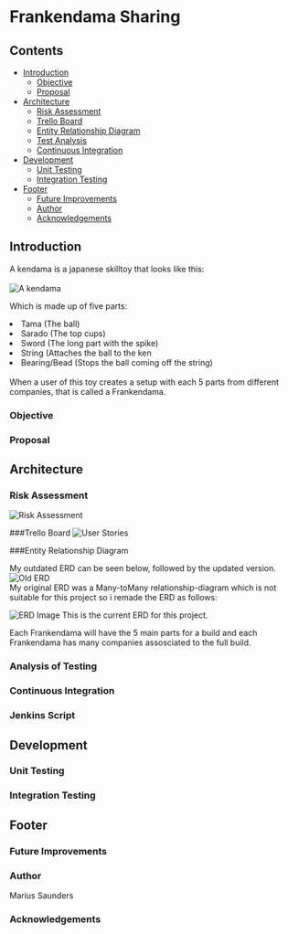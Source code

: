 # Frankendama Sharing

## Contents
* [Introduction](#introduction)
	* [Objective](#objective)
	* [Proposal](#proposal)
* [Architecture](#architecture)
	* [Risk Assessment](#risk-assessment)
	* [Trello Board](#Trello-Board)
	* [Entity Relationship Diagram](#entity-relationship-diagram)
	* [Test Analysis](#analysis-of-testing)
	* [Continuous Integration](#continuous-integration)
* [Development](#development)
	* [Unit Testing](#unit-testing)
	* [Integration Testing](#integration-testing)
* [Footer](#footer)
	* [Future Improvements](#future-improvements)
	* [Author](#author)
	* [Acknowledgements](#acknowledgements)


## Introduction

A kendama is a japanese skilltoy that looks like this:
<br>
<br>
<img src="https://github.com/MariusCSaunders/qa-individual-project/blob/master/images/Kendama.png" alt="A kendama"/>

Which is made up of five parts:
<li>Tama (The ball)</li>
<li>Sarado (The top cups)</li>
<li>Sword (The long part with the spike)</li>
<li>String (Attaches the ball to the ken</li>
<li>Bearing/Bead (Stops the ball coming off the string)</li>
<br/>
When a user of this toy creates a setup with each 5 parts from different companies, that is called a Frankendama.

### Objective
### Proposal

## Architecture

### Risk Assessment
<img src="https://github.com/MariusCSaunders/qa-individual-project/blob/master/images/RiskAssessment3.png" alt="Risk Assessment"/>

###Trello Board
<img src="https://github.com/MariusCSaunders/qa-individual-project/blob/master/images/UserStories.png" alt="User Stories"/>


###Entity Relationship Diagram

My outdated ERD can be seen below, followed by the updated version.
<img src="https://github.com/MariusCSaunders/qa-individual-project/blob/master/images/QAprojectERDdraft1.png" alt="Old ERD"/>
<br/>
My original ERD was a Many-toMany relationship-diagram which is not suitable for this project so i remade the ERD as follows:
<div style="block;"> 
<img src="https://github.com/MariusCSaunders/qa-individual-project/blob/master/images/QAprojectERDdraft22.png" alt="ERD Image"/>
This is the current ERD for this project.

Each Frankendama will have the 5 main parts for a build and each Frankendama has many companies assosciated to the full build.

### Analysis of Testing
### Continuous Integration
### Jenkins Script

## Development

### Unit Testing
### Integration Testing

## Footer

### Future Improvements
### Author
Marius Saunders
### Acknowledgements
